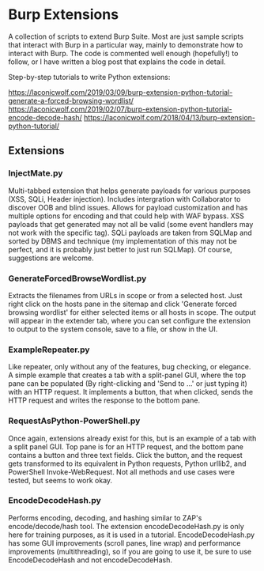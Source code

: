 # Burp Extensions
A collection of scripts to extend Burp Suite. Most are just sample scripts that interact with Burp in a particular way, mainly to demonstrate how to interact with Burp. The code is commented well enough (hopefully!) to follow, or I have written a blog post that explains the code in detail.

Step-by-step tutorials to write Python extensions:

https://laconicwolf.com/2019/03/09/burp-extension-python-tutorial-generate-a-forced-browsing-wordlist/
https://laconicwolf.com/2019/02/07/burp-extension-python-tutorial-encode-decode-hash/
https://laconicwolf.com/2018/04/13/burp-extension-python-tutorial/

## Extensions

### InjectMate.py
Multi-tabbed extension that helps generate payloads for various purposes (XSS, SQLi, Header injection). Includes intergration with Collaborator to discover OOB and blind issues. Allows for payload customization and has multiple options for encoding and that could help with WAF bypass. XSS payloads that get generated may not all be valid (some event handlers may not work with the specific tag). SQLi payloads are taken from SQLMap and sorted by DBMS and technique (my implementation of this may not be perfect, and it is probably just better to just run SQLMap). Of course, suggestions are welcome. 

### GenerateForcedBrowseWordlist.py
Extracts the filenames from URLs in scope or from a selected host. Just right click on the hosts pane in the sitemap and click 'Generate forced browsing wordlist' for either selected items or all hosts in scope. The output will appear in the extender tab, where you can set configure the extension to output to the system console, save to a file, or show in the UI.

### ExampleRepeater.py
Like repeater, only without any of the features, bug checking, or elegance. A simple example that creates a tab with a split-panel GUI, where the top pane can be populated (By right-clicking and 'Send to ...' or just typing it) with an HTTP request. It implements a button, that when clicked, sends the HTTP request and writes the response to the bottom pane.

### RequestAsPython-PowerShell.py
Once again, extensions already exist for this, but is an example of a tab with a split panel GUI. Top pane is for an HTTP request, and the bottom pane contains a button and three text fields. Click the button, and the request gets transformed to its equivalent in Python requests, Python urllib2, and PowerShell Invoke-WebRequest. Not all methods and use cases were tested, but seems to work okay.

### EncodeDecodeHash.py
Performs encoding, decoding, and hashing similar to ZAP's encode/decode/hash tool. The extension encodeDecodeHash.py is only here for training purposes, as it is used in a tutorial. EncodeDecodeHash.py has some GUI improvements (scroll panes, line wrap) and performance improvements (multithreading), so if you are going to use it, be sure to use EncodeDecodeHash and not encodeDecodeHash. 
